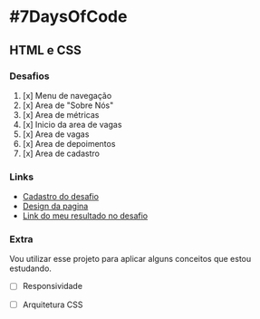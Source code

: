 # #7DaysOfCode
## HTML e CSS
### Desafios
1. [x] Menu de navegação
2. [x] Area de "Sobre Nós"
3. [x]  Area de métricas
4. [x] Inicio da area de vagas
5. [x] Area de vagas
6. [x] Area de depoimentos
7. [x] Area de cadastro
### Links
- [Cadastro do desafio](https://7daysofcode.io/matricula/html-css)
- [Design da pagina](https://www.figma.com/file/mm3MLozvUDGhDRTxSLlGL5/7daysOfCode-HTML-CSS?node-id=0%3A1&utm_source=ActiveCampaign&utm_medium=email&utm_content=%237DaysOfCode+-+HTML+e+CSS+6%2F7%3A+%F0%9F%91%A9%F0%9F%8F%BD%E2%80%8D%F0%9F%92%BB+Se%C3%A7%C3%A3o+de+Depoimentos&utm_campaign=%5BAlura+%237Days+of+Code%5D%28HTML+++CSS%29+Dia+6%3A+Se%C3%A7%C3%A3o+de+Depoimentos)
- [Link do meu resultado no desafio](https://larvin-vinicius.github.io/7-days-challenge-hmtlcss-alura/)
### Extra
Vou utilizar esse projeto para aplicar alguns conceitos que estou estudando.
- [ ] Responsividade
- [ ] Arquitetura CSS
  

